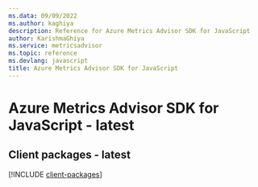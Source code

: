 ```yaml
---
ms.data: 09/09/2022
ms.author: kaghiya
description: Reference for Azure Metrics Advisor SDK for JavaScript
author: KarishmaGhiya
ms.service: metricsadvisor
ms.topic: reference
ms.devlang: javascript
title: Azure Metrics Advisor SDK for JavaScript
---
```

# Azure Metrics Advisor SDK for JavaScript - latest

## Client packages - latest
[!INCLUDE [client-packages](metrics-advisor-client-index.md)]